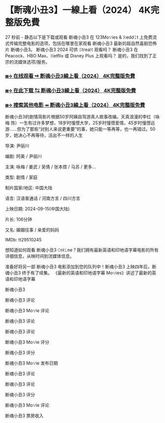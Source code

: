 # 【断魂小丑3】一線上看（2024） 4K完整版免費

27 秒前 - 静态以下是下载或观看 断魂小丑3 在 123Mo𝚟ies & 𝚁edd𝙸t 上免费流式传输完整电影的选项，包括在哪里在家观看 断魂小丑3 最新的超自然喜剧恐怖片 断魂小丑3。 断魂小丑3 2024 可供 𝚂trea𝙼 观看吗？ 断魂小丑3 在 Peacock、HBO Max、𝙽etflix 或 Disney Plus 上观看吗？ 是的，我们找到了正宗的流媒体选项/服务。

<h3><a href="https://t.co/dwywGnlbm1">⧆⟢ 在线观看 ➺ 断魂小丑3線上看（2024） 4K完整版免費</a></h3>

<h3><a href="https://t.co/dwywGnlbm1">⧆⟢ 在此下载 ⇆ 断魂小丑3線上看（2024） 4K完整版免費</a></h3>

<h3><a href="https://t.co/dwywGnlbm1">⧆⟢ 搜索其他电影 ⇴ 断魂小丑3線上看（2024） 4K完整版免費</a></h3>

断魂小丑3的剧情简影片根据50岁阿姨自驾游真人故事改编。天真浪漫的李红（咏梅 饰）一生有过许多梦想，18岁时憧憬大学，25岁时憧憬爱情，45岁时憧憬远游……但为了那些“对别人来说更重要”的事，她只能一等再等，也一再错过。50岁，她决心不再等待，活出不一样的人生

导演: 尹丽川

编剧: 阿美 / 尹丽川

主演: 咏梅 / 姜武 / 吴倩 / 张本煜 / 马苏 / 更多...

类型: 剧情 / 家庭

制片国家/地区: 中国大陆

语言: 汉语普通话 / 河南方言 / 四川方言

上映日期: 2024-09-15(中国大陆)

片长: 106分钟

又名: 婚姻往事 / 亲爱的妈妈

IMDb: tt29510245

想知道如何观看 断魂小丑3 𝙾nl𝚒ne？我们拥有最新英语和印地语字幕电影的所有详细信息，从映时间到流媒体信息。

准备好将另一部 断魂小丑3 电影添加到您的队列中！断魂小丑3 上映四年后，断魂小丑3 终于有了续集。 《最新的英语和印地语字幕 Mo𝚟ies》讲述了最新的英语和印地语字幕

断魂小丑3

断魂小丑3 评论

断魂小丑3 Mo𝚟ie 评论

断魂小丑3 评论

断魂小丑3 评论

断魂小丑3 Mo𝚟ie 评分

断魂小丑3 评分

断魂小丑3 Mo𝚟ie 发布日期

断魂小丑3 评论

断魂小丑3 评论

断魂小丑3 评分

断魂小丑3 Mo𝚟ie 评论

断魂小丑3 票房收入
